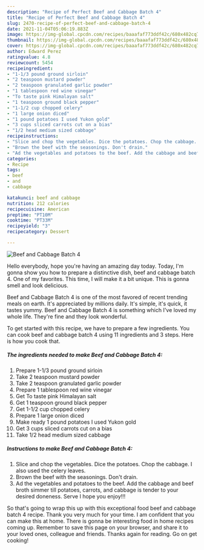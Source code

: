 ```yaml
---
description: "Recipe of Perfect Beef and Cabbage Batch 4"
title: "Recipe of Perfect Beef and Cabbage Batch 4"
slug: 2470-recipe-of-perfect-beef-and-cabbage-batch-4
date: 2021-11-04T05:06:19.883Z
image: https://img-global.cpcdn.com/recipes/baaafaf773ddf42c/680x482cq70/beef-and-cabbage-batch-4-recipe-main-photo.jpg
thumbnail: https://img-global.cpcdn.com/recipes/baaafaf773ddf42c/680x482cq70/beef-and-cabbage-batch-4-recipe-main-photo.jpg
cover: https://img-global.cpcdn.com/recipes/baaafaf773ddf42c/680x482cq70/beef-and-cabbage-batch-4-recipe-main-photo.jpg
author: Edward Perez
ratingvalue: 4.8
reviewcount: 5454
recipeingredient:
- "1-1/3 pound ground sirloin"
- "2 teaspoon mustard powder"
- "2 teaspoon granulated garlic powder"
- "1 tablespoon red wine vinegar"
- "To taste pink Himalayan salt"
- "1 teaspoon ground black pepper"
- "1-1/2 cup chopped celery"
- "1 large onion diced"
- "1 pound potatoes I used Yukon gold"
- "3 cups sliced carrots cut on a bias"
- "1/2 head medium sized cabbage"
recipeinstructions:
- "Slice and chop the vegetables. Dice the potatoes. Chop the cabbage. I also used the celery leaves."
- "Brown the beef with the seasonings. Don't drain."
- "Ad the vegetables and potatoes to the beef. Add the cabbage and beef broth simmer till potatoes, carrots, and cabbage is tender to your desired doneness. Serve I hope you enjoy!!!"
categories:
- Recipe
tags:
- beef
- and
- cabbage

katakunci: beef and cabbage 
nutrition: 212 calories
recipecuisine: American
preptime: "PT10M"
cooktime: "PT33M"
recipeyield: "3"
recipecategory: Dessert

---
```



![Beef and Cabbage Batch 4](https://img-global.cpcdn.com/recipes/baaafaf773ddf42c/680x482cq70/beef-and-cabbage-batch-4-recipe-main-photo.jpg)

Hello everybody, hope you're having an amazing day today. Today, I'm gonna show you how to prepare a distinctive dish, beef and cabbage batch 4. One of my favorites. This time, I will make it a bit unique. This is gonna smell and look delicious.



Beef and Cabbage Batch 4 is one of the most favored of recent trending meals on earth. It's appreciated by millions daily. It's simple, it's quick, it tastes yummy. Beef and Cabbage Batch 4 is something which I've loved my whole life. They're fine and they look wonderful.


To get started with this recipe, we have to prepare a few ingredients. You can cook beef and cabbage batch 4 using 11 ingredients and 3 steps. Here is how you cook that.

<!--inarticleads1-->

##### The ingredients needed to make Beef and Cabbage Batch 4:

1. Prepare 1-1/3 pound ground sirloin
1. Take 2 teaspoon mustard powder
1. Take 2 teaspoon granulated garlic powder
1. Prepare 1 tablespoon red wine vinegar
1. Get To taste pink Himalayan salt
1. Get 1 teaspoon ground black pepper
1. Get 1-1/2 cup chopped celery
1. Prepare 1 large onion diced
1. Make ready 1 pound potatoes I used Yukon gold
1. Get 3 cups sliced carrots cut on a bias
1. Take 1/2 head medium sized cabbage




<!--inarticleads2-->

##### Instructions to make Beef and Cabbage Batch 4:

1. Slice and chop the vegetables. Dice the potatoes. Chop the cabbage. I also used the celery leaves.
1. Brown the beef with the seasonings. Don't drain.
1. Ad the vegetables and potatoes to the beef. Add the cabbage and beef broth simmer till potatoes, carrots, and cabbage is tender to your desired doneness. Serve I hope you enjoy!!!




So that's going to wrap this up with this exceptional food beef and cabbage batch 4 recipe. Thank you very much for your time. I am confident that you can make this at home. There is gonna be interesting food in home recipes coming up. Remember to save this page on your browser, and share it to your loved ones, colleague and friends. Thanks again for reading. Go on get cooking!
